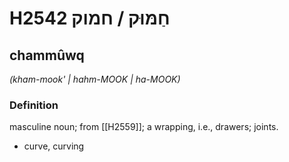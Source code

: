 # H2542 חַמּוּק / חמוק

## chammûwq

_(kham-mook' | hahm-MOOK | ha-MOOK)_

### Definition

masculine noun; from [[H2559]]; a wrapping, i.e., drawers; joints.

- curve, curving
